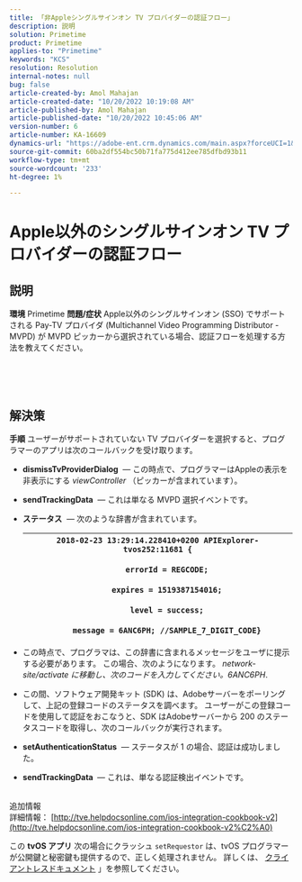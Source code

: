 ```yaml
---
title: 「非Appleシングルサインオン TV プロバイダーの認証フロー」
description: 説明
solution: Primetime
product: Primetime
applies-to: "Primetime"
keywords: "KCS"
resolution: Resolution
internal-notes: null
bug: false
article-created-by: Amol Mahajan
article-created-date: "10/20/2022 10:19:08 AM"
article-published-by: Amol Mahajan
article-published-date: "10/20/2022 10:45:06 AM"
version-number: 6
article-number: KA-16609
dynamics-url: "https://adobe-ent.crm.dynamics.com/main.aspx?forceUCI=1&pagetype=entityrecord&etn=knowledgearticle&id=abe863a1-6050-ed11-bba2-00224808664b"
source-git-commit: 60ba2df554bc50b71fa775d412ee785dfbd93b11
workflow-type: tm+mt
source-wordcount: '233'
ht-degree: 1%

---
```


# Apple以外のシングルサインオン TV プロバイダーの認証フロー

## 説明

<b>環境</b>
Primetime
<b>問題/症状</b>
Apple以外のシングルサインオン (SSO) でサポートされる Pay-TV プロバイダ (Multichannel Video Programming Distributor - MVPD) が MVPD ピッカーから選択されている場合、認証フローを処理する方法を教えてください。


<br><br> <br>

## 解決策

<b>手順</b>
ユーザーがサポートされていない TV プロバイダーを選択すると、プログラマーのアプリは次のコールバックを受け取ります。

- <b>dismissTvProviderDialog</b>  — この時点で、プログラマーはAppleの表示を非表示にする *viewController* （ピッカーが含まれています）。
- <b>sendTrackingData</b>  — これは単なる MVPD 選択イベントです。
- <b>ステータス</b>  — 次のような辞書が含まれています。

   | `2018-02-23 13:29:14.228410+0200 APIExplorer-tvos252:11681 {`<br><br>`    errorId = REGCODE;`<br><br>`    expires = 1519387154016;`<br><br>`    level = success;`<br><br>`    message = 6ANC6PH; //SAMPLE_7_DIGIT_CODE}` |
   | --- |


- この時点で、プログラマは、この辞書に含まれるメッセージをユーザに提示する必要があります。 この場合、次のようになります。 *network-site/activate に移動し、次のコードを入力してください。6ANC6PH*.
- この間、ソフトウェア開発キット (SDK) は、Adobeサーバーをポーリングして、上記の登録コードのステータスを調べます。 ユーザーがこの登録コードを使用して認証をおこなうと、SDK はAdobeサーバーから 200 のステータスコードを取得し、次のコールバックが実行されます。


- <b>setAuthenticationStatus</b>  — ステータスが 1 の場合、認証は成功しました。


- <b>sendTrackingData </b> — これは、単なる認証検出イベントです。

<br>追加情報<br>
詳細情報： [http://tve.helpdocsonline.com/ios-integration-cookbook-v2](http://tve.helpdocsonline.com/ios-integration-cookbook-v2%C2%A0)

この <b>tvOS アプリ</b> 次の場合にクラッシュ `setRequestor` は、tvOS プログラマーが公開鍵と秘密鍵も提供するので、正しく処理されません。 詳しくは、 [クライアントレスドキュメント](http://tve.helpdocsonline.com/clientless-integration-cookbook-v2$create_dev) 」を参照してください。


